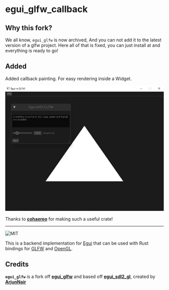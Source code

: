 # egui_glfw_callback

## Why this fork?

We all know, `egui_glfw` is now archived, And you can not add it to the latest version of a glfw project. Here all of that is fixed, you can just install at and everything is ready to go!

## Added
Added callback painting. For easy rendering inside a Widget.

![Example screenshot](/media/callback_triangle.png)

Thanks to **[cohaereo](https://github.com/cohaereo)** for making such a useful crate!

---

![MIT](https://img.shields.io/badge/license-MIT-blue.svg)

This is a backend implementation for [Egui](https://github.com/emilk/egui) that can be used with Rust bindings for [GLFW](https://github.com/PistonDevelopers/glfw-rs) and [OpenGL](https://github.com/brendanzab/gl-rs).

## Credits
**`egui_glfw`** is a fork off **[egui_glfw](https://github.com/cohaereo/egui_glfw)** and based off **[egui_sdl2_gl](https://github.com/ArjunNair/egui_sdl2_gl)**, created by **[ArjunNair](https://github.com/ArjunNair)**
